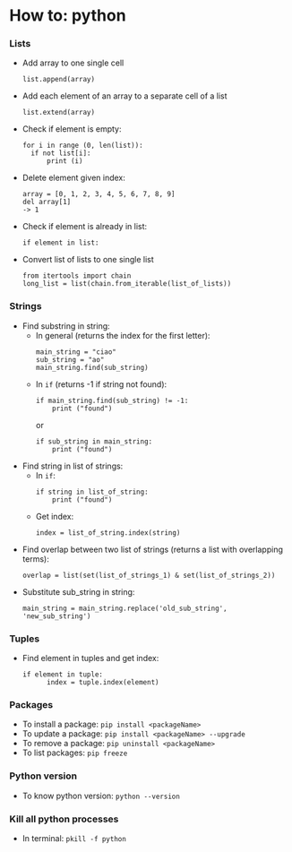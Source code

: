 # How to: python  

### Lists
- Add array to one single cell  
  ```
  list.append(array)
  ```
- Add each element of an array to a separate cell of a list  
  ```
  list.extend(array)
  ```
- Check if element is empty:  
  ```
  for i in range (0, len(list)):
    if not list[i]:
        print (i)
  ```
- Delete element given index:  
  ```
  array = [0, 1, 2, 3, 4, 5, 6, 7, 8, 9]
  del array[1]
  -> 1
  ```
- Check if element is already in list:   
  ```
  if element in list:
  ```
- Convert list of lists to one single list  
  ```
  from itertools import chain
  long_list = list(chain.from_iterable(list_of_lists))
  ```
  
  

### Strings  
- Find substring in string:  
  - In general (returns the index for the first letter):
    ```
    main_string = "ciao"
    sub_string = "ao"
    main_string.find(sub_string)
    ```
  - In `if` (returns -1 if string not found): 
    ```
    if main_string.find(sub_string) != -1:
        print ("found")
    ```
    or
    ```
    if sub_string in main_string:
        print ("found")
    ```
- Find string in list of strings:  
  - In `if`:
    ```
    if string in list_of_string:
        print ("found")
    ```  
  - Get index:  
    ```
    index = list_of_string.index(string)
    ```
- Find overlap between two list of strings (returns a list with overlapping terms):  
  ```
  overlap = list(set(list_of_strings_1) & set(list_of_strings_2))
  ```
- Substitute sub_string in string:  
  ```
  main_string = main_string.replace('old_sub_string', 'new_sub_string')
  ```
  
### Tuples  
- Find element in tuples and get index:  
  ```
  if element in tuple:
        index = tuple.index(element)
  ```

### Packages  

- To install a package: `pip install <packageName>`  
- To update a package: `pip install <packageName> --upgrade`  
- To remove a package: `pip uninstall <packageName>`
- To list packages: `pip freeze`  

### Python version 
- To know python version: `python --version`

### Kill all python processes
- In terminal: `pkill -f python`


